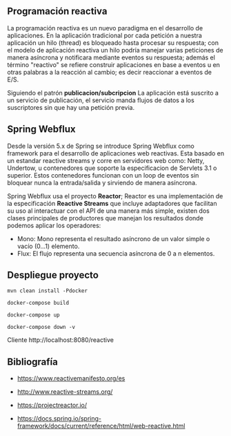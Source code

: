 ## Programación reactiva

La programación reactiva es un nuevo paradigma en el desarrollo de aplicaciones. En la aplicación tradicional por cada petición a nuestra aplicación un hilo (thread) es bloqueado hasta procesar su respuesta; con el modelo de aplicación reactiva un hilo podría manejar varias peticiones de manera asíncrona y notificara mediante eventos su respuesta; además el término "reactivo" se refiere construir aplicaciones en base a eventos u en otras palabras a la reacción al cambio; es decir reaccionar a eventos de E/S. 

Siguiendo el patrón **publicacion/subcripcion** La aplicación está suscrito a un servicio de publicación, el servicio manda flujos de datos a los suscriptores sin que hay una petición previa.


## Spring Webflux

Desde la versión 5.x de Spring se introduce Spring Webflux como framework para el desarrollo de aplicaciones web reactivas. Esta basado en un estandar reactive streams y corre en servidores web como: Netty, Undertow, u contenedores que soporte la especificacion de Servlets 3.1 o superior. Estos contenedores funcionan con un loop de eventos sin bloquear nunca la entrada/salida y sirviendo de manera asíncrona.

Spring Webflux usa el proyecto **Reactor**; Reactor es una implementación de la especificación **Reactive Streams** que incluye adaptadores que facilitan su uso al interactuar con el API de una manera más simple, existen dos clases principales de productores que manejan los resultados donde podemos aplicar los operadores:

* Mono: Mono representa el resultado asíncrono de un valor simple o vacío (0...1) elemento.
* Flux: El flujo representa una secuencia asíncrona de 0 a n elementos.


## Despliegue proyecto



	mvn clean install -Pdocker

	docker-compose build
	
	docker-compose up
	
	docker-compose down -v


Cliente http://localhost:8080/reactive


## Bibliografía

* https://www.reactivemanifesto.org/es

* http://www.reactive-streams.org/

* https://projectreactor.io/

* https://docs.spring.io/spring-framework/docs/current/reference/html/web-reactive.html
